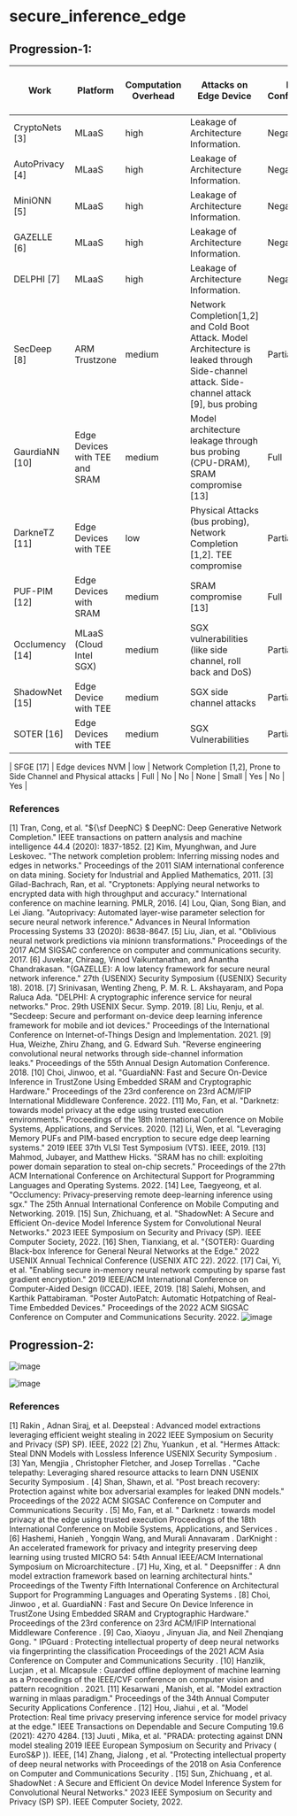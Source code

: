 # secure_inference_edge

## Progression-1:


| Work            | Platform                       | Computation Overhead | Attacks on Edge Device                                                                                                                       | Model Confidentiality | Data Confidentiality | Integrity Check | Reduction in Accuracy | Model Modification | Utility of Edge Accelerators | Physical Attack Consideration | Black Box Privacy Attacks Possibility |
| --------------- | ------------------------------ | -------------------- | -------------------------------------------------------------------------------------------------------------------------------------------- | --------------------- | -------------------- | --------------- | --------------------- | ------------------ | ---------------------------- | ----------------------------- | ------------------------------------- |
| CryptoNets [3]  | MLaaS                          | high                 | Leakage of Architecture Information.                                                                                                         | Negative              | High                 | False           | Small                 | Significant        | None                         | None                          | Yes                                   |
| AutoPrivacy [4] | MLaaS                          | high                 | Leakage of Architecture Information.                                                                                                         | Negative              | High                 | False           | Small                 | Significant        | None                         | None                          | Yes                                   |
| MiniONN [5]     | MLaaS                          | high                 | Leakage of Architecture Information.                                                                                                         | Negative              | High                 | False           | Small                 | Significant        | None                         | None                          | Yes                                   |
| GAZELLE [6]     | MLaaS                          | high                 | Leakage of Architecture Information.                                                                                                         | Negative              | High                 | False           | Small                 | Significant        | None                         | None                          | Yes                                   |
| DELPHI [7]      | MLaaS                          | high                 | Leakage of Architecture Information.                                                                                                         | Negative              | High                 | False           | Small                 | Significant        | None                         | None                          | Yes                                   |
| SecDeep [8]     | ARM Trustzone                  | medium               | Network Completion[1,2] and Cold Boot Attack. Model Architecture is leaked through Side-channel attack. Side-channel attack [9], bus probing | Partial               | High                 | True            | None                  | None               | Yes                          | No                            | Yes                                   |
| GaurdiaNN [10]  | Edge Devices with TEE and SRAM | medium               | Model architecture leakage through bus probing (CPU-DRAM), SRAM compromise [13]                                                              | Full                  | High                 | False           | None                  | None               | Yes (Cryptographic)          | Yes                           | Yes                                   |
| DarkneTZ [11]   | Edge Devices with TEE          | low                  | Physical Attacks (bus probing), Network Completion [1,2]. TEE compromise                                                                     | Partial               | High                 | False           | None                  | None               | No                           | No                            | Partially Yes                         |
| PUF-PIM [12]    | Edge Devices with SRAM         | medium               | SRAM compromise [13]                                                                                                                         | Full                  | None                 | False           | None                  | none               | Yes                          | No                            | Yes                                   |
| Occlumency [14] | MLaaS (Cloud Intel SGX)        | medium               | SGX vulnerabilities (like side channel, roll back and DoS)                                                                                   | Partial               | High                 | Yes             | None                  | None               | No                           | No                            | No                                    |
| ShadowNet [15]  | Edge Device with TEE           | medium               | SGX side channel attacks                                                                                                                     | Partial               | No                   | No              | None                  | Small              | Yes                          | Yes                           | No                                    |
| SOTER [16] | Edge Devices with TEE | medium | SGX Vulnerabilities                                                  | Partial | Yes | Yes | Small | Small | Yes | Yes | Yes |

| SFGE [17]  | Edge devices NVM      | low    | Network Completion [1,2], Prone to Side Channel and Physical attacks | Full    | No  | No  | None  | Small | Yes | No  | Yes |


### References
[1] Tran, Cong, et al. "${\sf DeepNC} $ DeepNC: Deep Generative Network Completion." IEEE transactions on pattern analysis and machine intelligence 44.4 (2020): 1837-1852.
[2] Kim, Myunghwan, and Jure Leskovec. "The network completion problem: Inferring missing nodes and edges in networks." Proceedings of the 2011 SIAM international conference on data mining. Society for Industrial and Applied Mathematics, 2011.
[3] Gilad-Bachrach, Ran, et al. "Cryptonets: Applying neural networks to encrypted data with high throughput and accuracy." International conference on machine learning. PMLR, 2016.
[4] Lou, Qian, Song Bian, and Lei Jiang. "Autoprivacy: Automated layer-wise parameter selection for secure neural network inference." Advances in Neural Information Processing Systems 33 (2020): 8638-8647.
[5] Liu, Jian, et al. "Oblivious neural network predictions via minionn transformations." Proceedings of the 2017 ACM SIGSAC conference on computer and communications security. 2017.
[6] Juvekar, Chiraag, Vinod Vaikuntanathan, and Anantha Chandrakasan. "{GAZELLE}: A low latency framework for secure neural network inference." 27th {USENIX} Security Symposium ({USENIX} Security 18). 2018.
[7] Srinivasan, Wenting Zheng, P. M. R. L. Akshayaram, and Popa Raluca Ada. "DELPHI: A cryptographic inference service for neural networks." Proc. 29th USENIX Secur. Symp. 2019.
[8] Liu, Renju, et al. "Secdeep: Secure and performant on-device deep learning inference framework for mobile and iot devices." Proceedings of the International Conference on Internet-of-Things Design and Implementation. 2021.
[9] Hua, Weizhe, Zhiru Zhang, and G. Edward Suh. "Reverse engineering convolutional neural networks through side-channel information leaks." Proceedings of the 55th Annual Design Automation Conference. 2018.
[10] Choi, Jinwoo, et al. "GuardiaNN: Fast and Secure On-Device Inference in TrustZone Using Embedded SRAM and Cryptographic Hardware." Proceedings of the 23rd conference on 23rd ACM/IFIP International Middleware Conference. 2022.
[11] Mo, Fan, et al. "Darknetz: towards model privacy at the edge using trusted execution environments." Proceedings of the 18th International Conference on Mobile Systems, Applications, and Services. 2020.
[12] Li, Wen, et al. "Leveraging Memory PUFs and PIM-based encryption to secure edge deep learning systems." 2019 IEEE 37th VLSI Test Symposium (VTS). IEEE, 2019.
[13] Mahmod, Jubayer, and Matthew Hicks. "SRAM has no chill: exploiting power domain separation to steal on-chip secrets." Proceedings of the 27th ACM International Conference on Architectural Support for Programming Languages and Operating Systems. 2022.
[14] Lee, Taegyeong, et al. "Occlumency: Privacy-preserving remote deep-learning inference using sgx." The 25th Annual International Conference on Mobile Computing and Networking. 2019.
[15] Sun, Zhichuang, et al. "ShadowNet: A Secure and Efficient On-device Model Inference System for Convolutional Neural Networks." 2023 IEEE Symposium on Security and Privacy (SP). IEEE Computer Society, 2022.
[16] Shen, Tianxiang, et al. "{SOTER}: Guarding Black-box Inference for General Neural Networks at the Edge." 2022 USENIX Annual Technical Conference (USENIX ATC 22). 2022.
[17] Cai, Yi, et al. "Enabling secure in-memory neural network computing by sparse fast gradient encryption." 2019 IEEE/ACM International Conference on Computer-Aided Design (ICCAD). IEEE, 2019.
[18] Salehi, Mohsen, and Karthik Pattabiraman. "Poster AutoPatch: Automatic Hotpatching of Real-Time Embedded Devices." Proceedings of the 2022 ACM SIGSAC Conference on Computer and Communications Security. 2022.
![image](https://user-images.githubusercontent.com/47445756/233863575-75e9a548-23c5-4188-b0e7-4717bb4e93c1.png)





## Progression-2: 

![image](https://user-images.githubusercontent.com/47445756/233863410-e4f69772-9080-4a62-a79e-9c2677ce7a9e.png)


![image](https://user-images.githubusercontent.com/47445756/233863421-8edf9a0c-2b01-490c-97db-72b86f428cc0.png)


### References
[1]
Rakin , Adnan Siraj, et al. Deepsteal : Advanced model extractions leveraging efficient weight stealing in 2022 IEEE Symposium on Security and Privacy (SP) SP). IEEE, 2022
[2]
Zhu, Yuankun , et al. "Hermes Attack: Steal DNN Models with Lossless Inference USENIX Security Symposium .
[3]
Yan, Mengjia , Christopher Fletcher, and Josep Torrellas . "Cache telepathy: Leveraging shared resource attacks to learn DNN USENIX Security Symposium .
[4] Shan, Shawn, et al. "Post
breach recovery: Protection against white box adversarial examples for leaked DNN models." Proceedings of the 2022 ACM SIGSAC Conference on Computer
and Communications Security .
[5]
Mo, Fan, et al. " Darknetz : towards model privacy at the edge using trusted execution Proceedings of the 18th International Conference on Mobile Systems, Applications, and
Services .
[6]
Hashemi, Hanieh , Yongqin Wang, and Murali Annavaram . DarKnight : An accelerated framework for privacy and integrity preserving deep learning using trusted MICRO 54: 54th
Annual IEEE/ACM International Symposium on Microarchitecture .
[7]
Hu, Xing, et al. " Deepsniffer : A dnn model extraction framework based on learning architectural hints." Proceedings of the Twenty Fifth International Conference on Architectural Support for
Programming Languages and Operating Systems .
[8]
Choi, Jinwoo , et al. GuardiaNN : Fast and Secure On Device Inference in TrustZone Using Embedded SRAM and Cryptographic Hardware." Proceedings of the 23rd conference on 23rd
ACM/IFIP International Middleware Conference .
[9]
Cao, Xiaoyu , Jinyuan Jia, and Neil Zhenqiang Gong. " IPGuard : Protecting intellectual property of deep neural networks via fingerprinting the classification Proceedings of the
2021 ACM Asia Conference on Computer and Communications Security .
[10]
Hanzlik, Lucjan , et al. Mlcapsule : Guarded offline deployment of machine learning as a Proceedings of the IEEE/CVF conference on computer vision and pattern recognition .
2021.
[11]
Kesarwani , Manish, et al. "Model extraction warning in mlaas paradigm." Proceedings of the 34th Annual Computer Security Applications Conference .
[12]
Hou, Jiahui , et al. "Model Protection: Real time privacy preserving inference service for model privacy at the edge." IEEE Transactions on Dependable and Secure Computing 19.6 (2021):
4270 4284.
[13]
Juuti , Mika, et al. "PRADA: protecting against DNN model stealing 2019 IEEE European Symposium on Security and Privacy ( EuroS&P )). IEEE,
[14]
Zhang, Jialong , et al. "Protecting intellectual property of deep neural networks with Proceedings of the 2018 on Asia Conference on Computer and Communications
Security .
[15]
Sun, Zhichuang , et al. ShadowNet : A Secure and Efficient On device Model Inference System for Convolutional Neural Networks." 2023 IEEE Symposium on Security and Privacy (SP) SP).
IEEE Computer Society, 2022.
